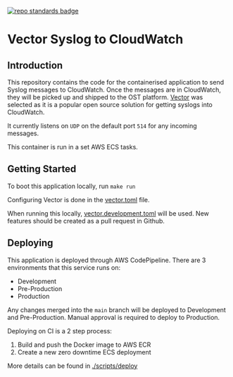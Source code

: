 [![repo standards badge](https://img.shields.io/badge/dynamic/json?color=blue&style=flat&logo=github&labelColor=32393F&label=MoJ%20Compliant&query=%24.result&url=https%3A%2F%2Foperations-engineering-reports.cloud-platform.service.justice.gov.uk%2Fapi%2Fv1%2Fcompliant_public_repositories%2Fstaff-device-logging-syslog-to-cloudwatch)](https://operations-engineering-reports.cloud-platform.service.justice.gov.uk/public-github-repositories.html#staff-device-logging-syslog-to-cloudwatch "Link to report")

# Vector Syslog to CloudWatch

## Introduction

This repository contains the code for the containerised application to send Syslog messages to CloudWatch.
Once the messages are in CloudWatch, they will be picked up and shipped to the OST platform. [Vector](https://vector.dev/) was selected as it is a popular open source solution for getting syslogs into CloudWatch.

It currently listens on `UDP` on the default port `514` for any incoming messages.

This container is run in a set AWS ECS tasks.

## Getting Started

To boot this application locally, run `make run`

Configuring Vector is done in the [vector.toml](./docker/vector.toml) file.

When running this locally, [vector.development.toml](./docker/vector.development.toml) will be used.
New features should be created as a pull request in Github.

## Deploying

This application is deployed through AWS CodePipeline. There are 3 environments that this service runs on:

- Development
- Pre-Production
- Production

Any changes merged into the `main` branch will be deployed to Development and Pre-Production.
Manual approval is required to deploy to Production.

Deploying on CI is a 2 step process:

1. Build and push the Docker image to AWS ECR
2. Create a new zero downtime ECS deployment

More details can be found in [./scripts/deploy](./scripts/deploy)
